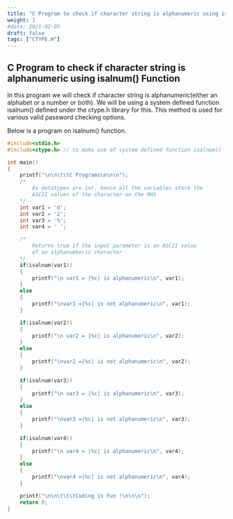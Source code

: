 ```yaml
---
title: "C Program to check if character string is alphanumeric using isalnum() Function"
weight: 1
#date: 2021-02-05
draft: false
tags: ["CTYPE.H"]
---
```


## C Program to check if character string is alphanumeric using isalnum() Function

In this program we will check if character string is alphanumeric(either an alphabet or a number or both). We will be using a system defined function isalnum() defined under the ctype.h library for this. This method is used for various valid password checking options.

Below is a program on isalnum() function.

```c
#include<stdio.h>
#include<ctype.h> // to make use of system defined function isalnum()

int main()
{
    printf("\n\n\t\tC Programs\n\n\n");
    /*
        As datatypes are int, hence all the variables store the
        ASCII values of the character on the RHS
    */
    int var1 = 'd';
    int var2 = '2';
    int var3 = '%';
    int var4 = ' ';

    /*
        Returns true if the input parameter is an ASCII value
        of an alphanumberic character
    */
    if(isalnum(var1))
    {
        printf("\n var1 = |%c| is alphanumeric\n", var1);
    }
    else
    {
        printf("\nvar1 =|%c| is not alphanumeric\n", var1);
    }

    if(isalnum(var2))
    {
        printf("\n var2 = |%c| is alphanumeric\n", var2);
    }
    else
    {
        printf("\nvar2 =|%c| is not alphanumeric\n", var2);
    }

    if(isalnum(var3))
    {
        printf("\n var3 = |%c| is alphanumeric\n", var3);
    }
    else
    {
        printf("\nvar3 =|%c| is not alphanumeric\n", var3);
    }

    if(isalnum(var4))
    {
        printf("\n var4 = |%c| is alphanumeric\n", var4);
    }
    else
    {
        printf("\nvar4 =|%c| is not alphanumeric\n", var4);
    }

    printf("\n\n\t\t\tCoding is Fun !\n\n\n");
    return 0;
}
```
